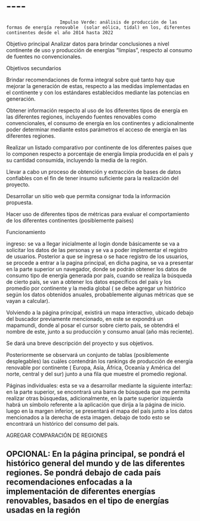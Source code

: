 # ----
                        Impulso Verde: análisis de producción de las formas de energía renovable  (solar eólica, tidal) en los, diferentes continentes desde el año 2014 hasta 2022 
Objetivo principal 
 Analizar datos para brindar conclusiones a nivel continente de uso y producción de energías “limpias”, respecto al consumo de fuentes no convencionales.

Objetivos secundarios

Brindar recomendaciones de forma integral sobre qué tanto hay que mejorar la generación de estas, respecto a las medidas implementadas en el continente y con los estándares establecidos mediante las potencias en generación.

Obtener información respecto al uso de los diferentes tipos de energía en las diferentes regiones, incluyendo fuentes renovables como convencionales, el consumo de energía en los continentes y adicionalmente poder determinar mediante estos parámetros el acceso de energía en las diferentes regiones. 

Realizar un listado comparativo por continente de los diferentes países que lo componen respecto a porcentaje de energía limpia producida en el país y su cantidad consumida, incluyendo la media de la región.

Llevar a cabo un proceso de obtención y extracción de bases de datos confiables con el fin de tener insumo suficiente para la realización del proyecto.

Desarrollar un sitio web que permita consignar toda la información propuesta.

Hacer uso de diferentes tipos de métricas para evaluar el comportamiento de los diferentes continentes (posiblemente países)



Funcionamiento

ingreso: se va a llegar inicialmente al login donde básicamente se va a solicitar los datos de las personas y se va a poder implementar el registro de usuarios.
Posterior a que se ingresa o se hace registro de los usuarios, se procede a entrar a la pagina principal, en dicha pagina, se va a presentar en la parte superior un navegador, donde se podrán obtener los datos de consumo tipo de energía generada por país, cuando se realiza la búsqueda de cierto país, se van a obtener los datos específicos del país y los promedio por continente y la media global ( se debe agregar un histórico según los datos obtenidos anuales, probablemente algunas métricas que se vayan a calcular).

Volviendo a la página principal, existirá un mapa interactivo, ubicado debajo del buscador previamente mencionado, en este se expondrá un mapamundi, donde al posar el cursor sobre cierto país, se obtendrá el nombre de este, junto a su producción y consumo anual (año más reciente).

Se dará una breve descripción del proyecto y sus objetivos.

Posteriormente se observará un conjunto de tablas (posiblemente desplegables) las cuáles contendrán los rankings de producción de energía renovable por continente ( Europa, Asia, África, Oceanía y América del norte, central y del sur) junto a una fila que muestre el promedio regional.

Páginas individuales: esta se va a desarrollar mediante la siguiente interfaz: en la parte superior, se encontrará una barra de búsqueda que me permita realizar otras búsquedas, adicionalmente, en la parte superior izquierda habrá un símbolo referente a la aplicación que dirija a la página de inicio. luego en la margen inferior, se presentará el mapa del país junto a los datos mencionados a la derecha de esta imagen. debajo de todo esto se encontrará un histórico del consumo del país.



AGREGAR COMPARACIÓN DE REGIONES


OPCIONAL:
En la página principal, se pondrá el histórico general del mundo y de las diferentes regiones. 
Se pondrá debajo de cada país recomendaciones enfocadas a la implementación de diferentes energías renovables, basados en el tipo de energías usadas en  la región 
---